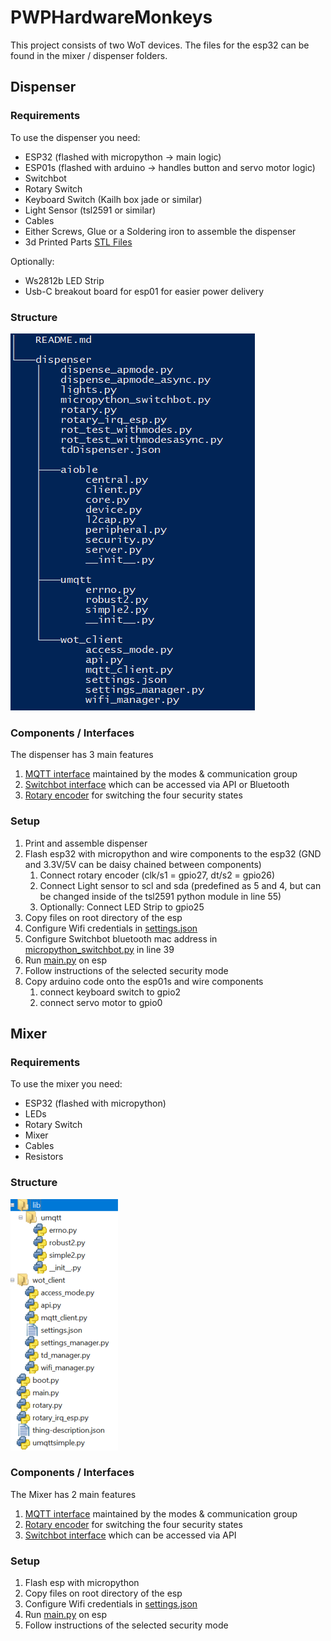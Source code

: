 # PWPHardwareMonkeys

This project consists of two WoT devices. The files for the esp32 can be found in the mixer / dispenser folders.

##  Dispenser

### Requirements

To use the dispenser you need:

- ESP32 (flashed with micropython -> main logic)
- ESP01s (flashed with arduino -> handles button and servo motor logic)
- Switchbot
- Rotary Switch
- Keyboard Switch (Kailh box jade or similar)
- Light Sensor (tsl2591 or similar)
- Cables
- Either Screws, Glue or a Soldering iron to assemble the dispenser
- 3d Printed Parts [STL Files](dispenser/dispenser_stls)

Optionally:
- Ws2812b LED Strip
- Usb-C breakout board for esp01 for easier power delivery

### Structure
![image](structure_dispenser.png)

### Components / Interfaces
The dispenser has 3 main features

1. [MQTT interface](dispenser/wot_client/api.py) maintained by the modes & communication group 
2. [Switchbot interface](dispenser/micropython_switchbot.py) which can be accessed via API or Bluetooth
3. [Rotary encoder](dispenser/rotary_irq_esp.py) for switching the four security states

### Setup

1. Print and assemble dispenser 
2. Flash esp32 with micropython and wire components to the esp32 (GND and 3.3V/5V can be daisy chained between components)
    1. Connect rotary encoder (clk/s1 = gpio27, dt/s2 = gpio26)
    2. Connect Light sensor to scl and sda (predefined as 5 and 4, but can be changed inside of the tsl2591 python module in line 55)
    3. Optionally: Connect LED Strip to gpio25
3. Copy files on root directory of the esp
4. Configure Wifi credentials in [settings.json](dispenser/wot_client/settings.json)
5. Configure Switchbot bluetooth mac address in [micropython_switchbot.py](dispenser/micropython_switchbot.py) in line 39
6. Run [main.py](dispenser/main.py) on esp
7. Follow instructions of the selected security mode
8. Copy arduino code onto the esp01s and wire components 
    1. connect keyboard switch to gpio2
    2. connect servo motor to gpio0

## Mixer

### Requirements

To use the mixer you need:

- ESP32 (flashed with micropython)
- LEDs
- Rotary Switch
- Mixer
- Cables
- Resistors

### Structure
![image](structure_mixer.png)

### Components / Interfaces
The Mixer has 2 main features

1. [MQTT interface](mixer/wot_client/api.py) maintained by the modes & communication group 
2. [Rotary encoder](mixer/rotary_irq_esp.py) for switching the four security states
2. [Switchbot interface](mixer/main.py) which can be accessed via API

### Setup

1. Flash esp with micropython
2. Copy files on root directory of the esp
3. Configure Wifi credentials in [settings.json](mixer/wot_client/settings.json)
4. Run [main.py](mixer/main.py) on esp
5. Follow instructions of the selected security mode